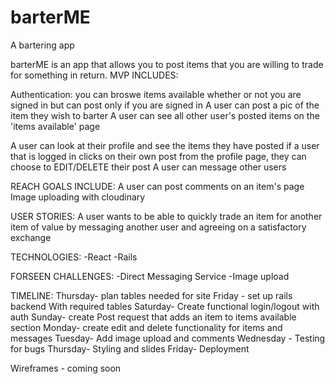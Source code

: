 # barterME
A bartering app


barterME is an app that allows you to post items that you are willing to trade for something in return.
MVP INCLUDES:

Authentication: you can broswe items available whether or not you are signed in but can post only if you are signed in
A user can post a pic of the item they wish to barter
A user can see all other user's posted items on the 'items available' page

A user can look at their profile and see the items they have posted
if a user that is logged in clicks on their own post from the profile page, they can choose to
EDIT/DELETE their post
A user can message other users

REACH GOALS INCLUDE:
A user can post comments on an item's page 
Image uploading with cloudinary 

USER STORIES:
A user wants to be able to quickly trade an item for another item of value by messaging another user and agreeing on a  satisfactory exchange

TECHNOLOGIES:
-React
-Rails 

FORSEEN CHALLENGES:
-Direct Messaging Service
-Image upload

TIMELINE:
Thursday- plan tables needed for site
Friday - set up rails backend With required tables
Saturday- Create functional login/logout with auth
Sunday- create Post request that adds an item to items available section
Monday- create edit and delete functionality for items and messages
Tuesday- Add image upload and comments
Wednesday - Testing for bugs
Thursday- Styling and slides
Friday- Deployment

Wireframes - coming soon
